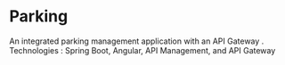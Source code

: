 # Parking
 An integrated parking management application with an API Gateway .
 Technologies : Spring Boot, Angular, API Management, and API Gateway
